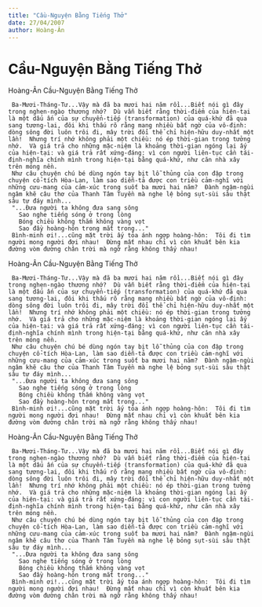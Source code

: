 ```yaml
---
title: "Cầu-Nguyện Bằng Tiếng Thở"
date: 27/04/2007
author: Hoàng-Ân
---
```


# Cầu-Nguyện Bằng Tiếng Thở

Hoàng-Ân
Cầu-Nguyện Bằng Tiếng Thở

     Ba-Mươi-Tháng-Tư...Vậy mà đã ba mươi hai năm rồi...Biết nói gì đây trong nghẹn-ngào thương nhớ?  Dù vẫn biết rằng thời-điểm của hiện-tại là một dấu ấn của sự chuyển-tiếp (transformation) của quá-khứ đã qua sang tương-lai, đôi khi thấu rõ rằng mang nhiều bất ngờ của vô-định: dòng sông đời luôn trôi đi, mây trời đổi thể chỉ hiện-hữu duy-nhất một lần!  Nhưng trí nhớ không phải một chiều: nó ép thời-gian trong tưởng nhớ.  Và giá trả cho những mặc-niệm là khoảng thời-gian ngóng lại ấy của hiện-tại: và giá trả rất xứng-đáng: vì con người liên-tục cần tái-định-nghĩa chính mình trong hiện-tại bằng quá-khứ, như căn nhà xây trên móng nền.
     Như câu chuyện chú bé dùng ngón tay bịt lỗ thủng của con đập trong chuyện cổ-tích Hòa-Lan, làm sao diễn-tả được con triều cảm-nghĩ với những cưu-mang của cảm-xúc trong suốt ba mươi hai năm?  Đành ngậm-ngùi ngâm khẽ câu thơ của Thanh Tâm Tuyền mà nghe lệ bỏng sụt-sùi sâu thật sâu tự đáy mình...
     "...Đưa người ta không đưa sang sông
       Sao nghe tiếng sóng ở trong lòng
       Bóng chiều không thắm không vàng vọt
       Sao đầy hoàng-hôn trong mắt trong..."
     Bình-minh ơi!...cũng mặt trời ấy tỏa ánh ngợp hoàng-hôn:  Tôi đi tìm người mong người đợi nhau!  Đừng mất nhau chỉ vì còn khuất bên kia đường vòm đường chân trời mà ngỡ rằng không thấy nhau!

Hoàng-Ân
Cầu-Nguyện Bằng Tiếng Thở

     Ba-Mươi-Tháng-Tư...Vậy mà đã ba mươi hai năm rồi...Biết nói gì đây trong nghẹn-ngào thương nhớ?  Dù vẫn biết rằng thời-điểm của hiện-tại là một dấu ấn của sự chuyển-tiếp (transformation) của quá-khứ đã qua sang tương-lai, đôi khi thấu rõ rằng mang nhiều bất ngờ của vô-định: dòng sông đời luôn trôi đi, mây trời đổi thể chỉ hiện-hữu duy-nhất một lần!  Nhưng trí nhớ không phải một chiều: nó ép thời-gian trong tưởng nhớ.  Và giá trả cho những mặc-niệm là khoảng thời-gian ngóng lại ấy của hiện-tại: và giá trả rất xứng-đáng: vì con người liên-tục cần tái-định-nghĩa chính mình trong hiện-tại bằng quá-khứ, như căn nhà xây trên móng nền.
     Như câu chuyện chú bé dùng ngón tay bịt lỗ thủng của con đập trong chuyện cổ-tích Hòa-Lan, làm sao diễn-tả được con triều cảm-nghĩ với những cưu-mang của cảm-xúc trong suốt ba mươi hai năm?  Đành ngậm-ngùi ngâm khẽ câu thơ của Thanh Tâm Tuyền mà nghe lệ bỏng sụt-sùi sâu thật sâu tự đáy mình...
     "...Đưa người ta không đưa sang sông
       Sao nghe tiếng sóng ở trong lòng
       Bóng chiều không thắm không vàng vọt
       Sao đầy hoàng-hôn trong mắt trong..."
     Bình-minh ơi!...cũng mặt trời ấy tỏa ánh ngợp hoàng-hôn:  Tôi đi tìm người mong người đợi nhau!  Đừng mất nhau chỉ vì còn khuất bên kia đường vòm đường chân trời mà ngỡ rằng không thấy nhau!

Hoàng-Ân
Cầu-Nguyện Bằng Tiếng Thở

     Ba-Mươi-Tháng-Tư...Vậy mà đã ba mươi hai năm rồi...Biết nói gì đây trong nghẹn-ngào thương nhớ?  Dù vẫn biết rằng thời-điểm của hiện-tại là một dấu ấn của sự chuyển-tiếp (transformation) của quá-khứ đã qua sang tương-lai, đôi khi thấu rõ rằng mang nhiều bất ngờ của vô-định: dòng sông đời luôn trôi đi, mây trời đổi thể chỉ hiện-hữu duy-nhất một lần!  Nhưng trí nhớ không phải một chiều: nó ép thời-gian trong tưởng nhớ.  Và giá trả cho những mặc-niệm là khoảng thời-gian ngóng lại ấy của hiện-tại: và giá trả rất xứng-đáng: vì con người liên-tục cần tái-định-nghĩa chính mình trong hiện-tại bằng quá-khứ, như căn nhà xây trên móng nền.
     Như câu chuyện chú bé dùng ngón tay bịt lỗ thủng của con đập trong chuyện cổ-tích Hòa-Lan, làm sao diễn-tả được con triều cảm-nghĩ với những cưu-mang của cảm-xúc trong suốt ba mươi hai năm?  Đành ngậm-ngùi ngâm khẽ câu thơ của Thanh Tâm Tuyền mà nghe lệ bỏng sụt-sùi sâu thật sâu tự đáy mình...
     "...Đưa người ta không đưa sang sông
       Sao nghe tiếng sóng ở trong lòng
       Bóng chiều không thắm không vàng vọt
       Sao đầy hoàng-hôn trong mắt trong..."
     Bình-minh ơi!...cũng mặt trời ấy tỏa ánh ngợp hoàng-hôn:  Tôi đi tìm người mong người đợi nhau!  Đừng mất nhau chỉ vì còn khuất bên kia đường vòm đường chân trời mà ngỡ rằng không thấy nhau!
